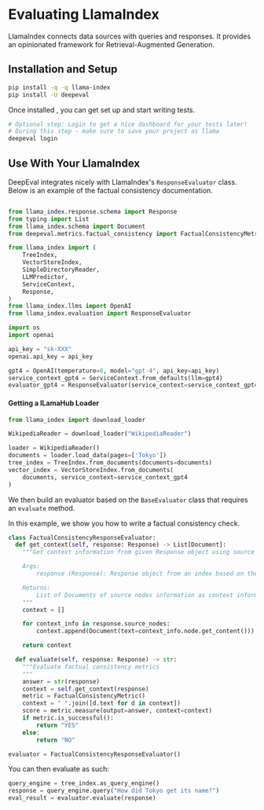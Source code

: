 # Evaluating LlamaIndex

LlamaIndex connects data sources with queries and responses. It provides an opinionated framework for Retrieval-Augmented Generation.

## Installation and Setup

```sh
pip install -q -q llama-index
pip install -U deepeval
```

Once installed , you can get set up and start writing tests.

```sh
# Optional step: Login to get a nice dashboard for your tests later!
# During this step - make sure to save your project as llama
deepeval login
```

## Use With Your LlamaIndex

DeepEval integrates nicely with LlamaIndex's `ResponseEvaluator` class. Below is an example of the factual consistency documentation.

```python

from llama_index.response.schema import Response
from typing import List
from llama_index.schema import Document
from deepeval.metrics.factual_consistency import FactualConsistencyMetric

from llama_index import (
    TreeIndex,
    VectorStoreIndex,
    SimpleDirectoryReader,
    LLMPredictor,
    ServiceContext,
    Response,
)
from llama_index.llms import OpenAI
from llama_index.evaluation import ResponseEvaluator

import os
import openai

api_key = "sk-XXX"
openai.api_key = api_key

gpt4 = OpenAI(temperature=0, model="gpt-4", api_key=api_key)
service_context_gpt4 = ServiceContext.from_defaults(llm=gpt4)
evaluator_gpt4 = ResponseEvaluator(service_context=service_context_gpt4)

```

#### Getting a lLamaHub Loader

```python
from llama_index import download_loader

WikipediaReader = download_loader("WikipediaReader")

loader = WikipediaReader()
documents = loader.load_data(pages=['Tokyo'])
tree_index = TreeIndex.from_documents(documents=documents)
vector_index = VectorStoreIndex.from_documents(
    documents, service_context=service_context_gpt4
)
```

We then build an evaluator based on the `BaseEvaluator` class that requires an `evaluate` method.

In this example, we show you how to write a factual consistency check.

```python
class FactualConsistencyResponseEvaluator:
  def get_context(self, response: Response) -> List[Document]:
    """Get context information from given Response object using source nodes.

    Args:
        response (Response): Response object from an index based on the query.

    Returns:
        List of Documents of source nodes information as context information.
    """
    context = []

    for context_info in response.source_nodes:
        context.append(Document(text=context_info.node.get_content()))

    return context

  def evaluate(self, response: Response) -> str:
    """Evaluate factual consistency metrics
    """
    answer = str(response)
    context = self.get_context(response)
    metric = FactualConsistencyMetric()
    context = " ".join([d.text for d in context])
    score = metric.measure(output=answer, context=context)
    if metric.is_successful():
        return "YES"
    else:
        return "NO"

evaluator = FactualConsistencyResponseEvaluator()
```

You can then evaluate as such:

```python
query_engine = tree_index.as_query_engine()
response = query_engine.query("How did Tokyo get its name?")
eval_result = evaluator.evaluate(response)
```
